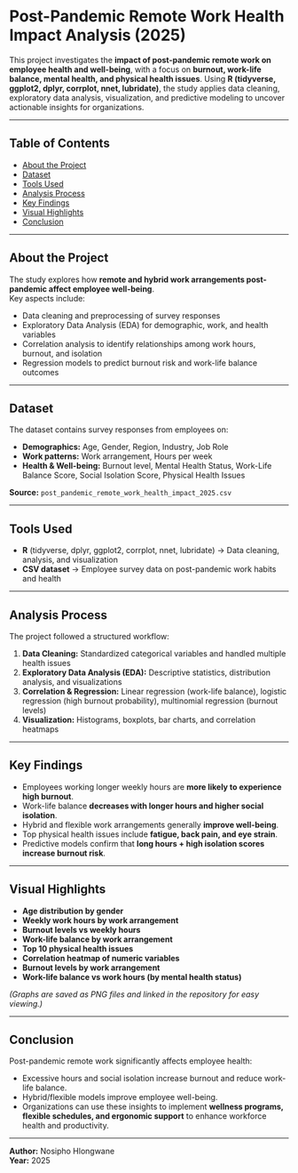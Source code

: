 # Post-Pandemic Remote Work Health Impact Analysis (2025)

This project investigates the **impact of post-pandemic remote work on employee health and well-being**, with a focus on **burnout, work-life balance, mental health, and physical health issues**. Using **R (tidyverse, ggplot2, dplyr, corrplot, nnet, lubridate)**, the study applies data cleaning, exploratory data analysis, visualization, and predictive modeling to uncover actionable insights for organizations.

---

## Table of Contents
- [About the Project](#about-the-project)
- [Dataset](#dataset)
- [Tools Used](#tools-used)
- [Analysis Process](#analysis-process)
- [Key Findings](#key-findings)
- [Visual Highlights](#visual-highlights)
- [Conclusion](#conclusion)

---

## About the Project
The study explores how **remote and hybrid work arrangements post-pandemic affect employee well-being**.  
Key aspects include:  
- Data cleaning and preprocessing of survey responses  
- Exploratory Data Analysis (EDA) for demographic, work, and health variables  
- Correlation analysis to identify relationships among work hours, burnout, and isolation  
- Regression models to predict burnout risk and work-life balance outcomes  

---

## Dataset
The dataset contains survey responses from employees on:  
- **Demographics:** Age, Gender, Region, Industry, Job Role  
- **Work patterns:** Work arrangement, Hours per week  
- **Health & Well-being:** Burnout level, Mental Health Status, Work-Life Balance Score, Social Isolation Score, Physical Health Issues  

**Source:** `post_pandemic_remote_work_health_impact_2025.csv`

---

## Tools Used
- **R** (tidyverse, dplyr, ggplot2, corrplot, nnet, lubridate) → Data cleaning, analysis, and visualization  
- **CSV dataset** → Employee survey data on post-pandemic work habits and health  

---

## Analysis Process
The project followed a structured workflow:  
1. **Data Cleaning:** Standardized categorical variables and handled multiple health issues  
2. **Exploratory Data Analysis (EDA):** Descriptive statistics, distribution analysis, and visualizations  
3. **Correlation & Regression:** Linear regression (work-life balance), logistic regression (high burnout probability), multinomial regression (burnout levels)  
4. **Visualization:** Histograms, boxplots, bar charts, and correlation heatmaps  

---

## Key Findings
- Employees working longer weekly hours are **more likely to experience high burnout**.  
- Work-life balance **decreases with longer hours and higher social isolation**.  
- Hybrid and flexible work arrangements generally **improve well-being**.  
- Top physical health issues include **fatigue, back pain, and eye strain**.  
- Predictive models confirm that **long hours + high isolation scores increase burnout risk**.  

---

## Visual Highlights
- **Age distribution by gender**  
- **Weekly work hours by work arrangement**  
- **Burnout levels vs weekly hours**  
- **Work-life balance by work arrangement**  
- **Top 10 physical health issues**  
- **Correlation heatmap of numeric variables**  
- **Burnout levels by work arrangement**  
- **Work-life balance vs work hours (by mental health status)**  

*(Graphs are saved as PNG files and linked in the repository for easy viewing.)*

---

## Conclusion
Post-pandemic remote work significantly affects employee health:  
- Excessive hours and social isolation increase burnout and reduce work-life balance.  
- Hybrid/flexible models improve employee well-being.  
- Organizations can use these insights to implement **wellness programs, flexible schedules, and ergonomic support** to enhance workforce health and productivity.  

---

**Author:** Nosipho Hlongwane  
**Year:** 2025


